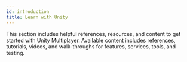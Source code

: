 ```yaml
---
id: introduction
title: Learn with Unity
---
```


This section includes helpful references, resources, and content to get started with Unity Multiplayer. Available content includes references, tutorials, videos, and walk-throughs for features, services, tools, and testing.
